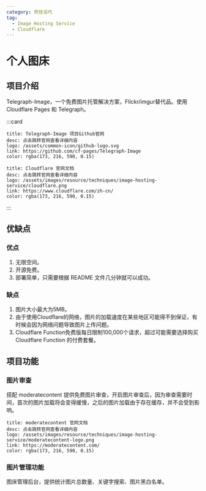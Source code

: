 ```yaml
---
category: 奇技淫巧
tag: 
  - Image Hosting Service
  - Cloudflare
---
```


# 个人图床
## 项目介绍
Telegraph-Image，一个免费图片托管解决方案，Flickr/imgur替代品。使用 Cloudflare Pages 和 Telegraph。

:::card
```card
title: Telegraph-Image 项目Github官网
desc: 点击跳转官网查看详细内容
logo: /assets/common-icon/github-logo.svg
link: https://github.com/cf-pages/Telegraph-Image
color: rgba(173, 216, 590, 0.15)
```
```card
title: Cloudflare 官网文档
desc: 点击跳转官网查看详细内容
logo: /assets/images/resource/techniques/image-hosting-service/cloudflare.png
link: https://www.cloudflare.com/zh-cn/
color: rgba(173, 216, 590, 0.15)
```
:::

## 优缺点
### 优点
1. 无限空间。
2. 开源免费。
3. 部署简单，只需要根据 README 文件几分钟就可以成功。

### 缺点
1. 图片大小最大为5MB。
2. 由于使用Cloudflare的网络，图片的加载速度在某些地区可能得不到保证，有时候会因为网络问题导致图片上传问题。
3. Cloudflare Function免费版每日限制100,000个请求，超过可能需要选择购买 Cloudflare Function 的付费套餐。

## 项目功能
### 图片审查
搭配 moderatecontent 提供免费图片审查，开启图片审查后，因为审查需要时间，首次的图片加载将会变得缓慢，之后的图片加载由于存在缓存，并不会受到影响。

```card
title: moderatecontent 官网文档
desc: 点击跳转官网查看详细内容
logo: /assets/images/resource/techniques/image-hosting-service/moderatecontent-logo.png
link: https://moderatecontent.com/
color: rgba(173, 216, 590, 0.15)
```
### 图片管理功能
图床管理后台，提供统计图片总数量、关键字搜索、图片黑白名单。